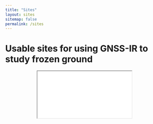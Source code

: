 ```yaml
---
title: "Sites"
layout: sites
sitemap: false
permalink: /sites
---
```


# Usable sites for using GNSS-IR to study frozen ground

<div style="width:100%; height:400px; border:none; text-align:center">
	<iframe src="sites_map.html">
	</iframe>
</div>